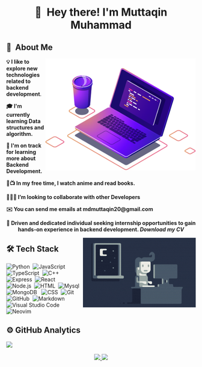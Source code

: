 <h1 align="center"> 👋 &nbsp;Hey there! I'm Muttaqin Muhammad </h1>

<h2> 👨 &nbsp;About Me </h2>

<img src="https://raw.githubusercontent.com/muttaqin1/muttaqin1/master/computer-illustration.png" min-width="400px" max-width="400px" width="400px" align="right" alt="ComputadoriuriCode"> 
  
 <p align="left"> 
 <strong>💡 I like to explore new technologies related to backend development</strong>.
</p> 
 <p align="left"> 
 <strong>🎓 I'm currently learning Data structures and algorithm.</strong>
 </p> 
  
 <p align="left"> 
<strong>🌱 I'm on track for learning more about Backend Development.</strong>
 </p> 
 <p align="left"> 
<strong>📒📺 In my free time, I watch anime and read books.</strong>
 </p>
 <p align="left"> <strong> 🧑‍🤝‍🧑 I’m looking to collaborate with other Developers </strong></p>
 <p align="left"> <strong> ✉️ You can send me emails at <a style="text-decoration: none" href="mailto:mdmuttaqin20@gmail.com">mdmuttaqin20@gmail.com</a>
</strong></p>
 
 <p align="center"> 
<strong>🔎 Driven and dedicated individual seeking internship opportunities to gain hands-on experience in backend development. <i><a  style="text-decoration: none" href="cv-link.pdf" download>Download my CV</a> </i></strong>
 </p>

<img alt="Night Coding" src="https://raw.githubusercontent.com/muttaqin1/muttaqin1/master/Night-Coding.gif" align="right"/>

<h2> 🛠 Tech Stack</h2>


![Python](https://img.shields.io/badge/-Python-333333?style=flat&logo=python)&nbsp;
![JavaScript](https://img.shields.io/badge/-JavaScript-333333?style=flat&logo=javascript)&nbsp;
![TypeScript](https://img.shields.io/badge/TypeScript-007ACC?style=flat&logo=typescript&logoColor=white)&nbsp;
![C++](https://img.shields.io/badge/-C++-333333?style=flat&logo=C%2B%2B&logoColor=00599C)&nbsp;
![Express](https://img.shields.io/badge/Express.js-404D59?style=flat)&nbsp;
![React](https://img.shields.io/badge/-React-333333?style=flat&logo=react)&nbsp;
![Node.js](https://img.shields.io/badge/-Node.js-333333?style=flat&logo=node.js)&nbsp;
![HTML](https://img.shields.io/badge/-HTML-333333?style=flat&logo=HTML5)&nbsp;
![Mysql](https://img.shields.io/badge/MySQL-00000F?style=flat&logo=mysql&logoColor=white)&nbsp;
![MongoDB](https://img.shields.io/badge/MongoDB-4EA94B?style=flat&logo=mongodb&logoColor=white) &nbsp;
![CSS](https://img.shields.io/badge/-CSS-333333?style=flat&logo=CSS3&logoColor=white)&nbsp;
![Git](https://img.shields.io/badge/-Git-333333?style=flat&logo=git)&nbsp;
![GitHub](https://img.shields.io/badge/-GitHub-333333?style=flat&logo=github)&nbsp;
![Markdown](https://img.shields.io/badge/-Markdown-333333?style=flat&logo=markdown) &nbsp;
![Visual Studio Code](https://img.shields.io/badge/-Visual%20Studio%20Code-333333?style=flat&logo=visual-studio-code&logoColor=007ACC)&nbsp;
![Neovim](https://img.shields.io/badge/NeoVim-%2357A143.svg?&style=flat&logo=neovim&logoColor=white)&nbsp;

<h2>⚙️ GitHub Analytics</h2>


![](https://komarev.com/ghpvc/?username=muttaqin1&style=flat&color=blueviolet)

<p align="center">
<a href="https://github.com/muttaqin1">
  <img height="180em" src="https://github-readme-stats-eight-theta.vercel.app/api?username=muttaqin1&show_icons=true&theme=vue-dark&include_all_commits=true&count_private=true" />
  <img height="180em" src="https://github-readme-stats-eight-theta.vercel.app/api/top-langs/?username=muttaqin1&layout=compact&exclude_lang=java+r&theme=vue-dark" />
</a>
</p>
